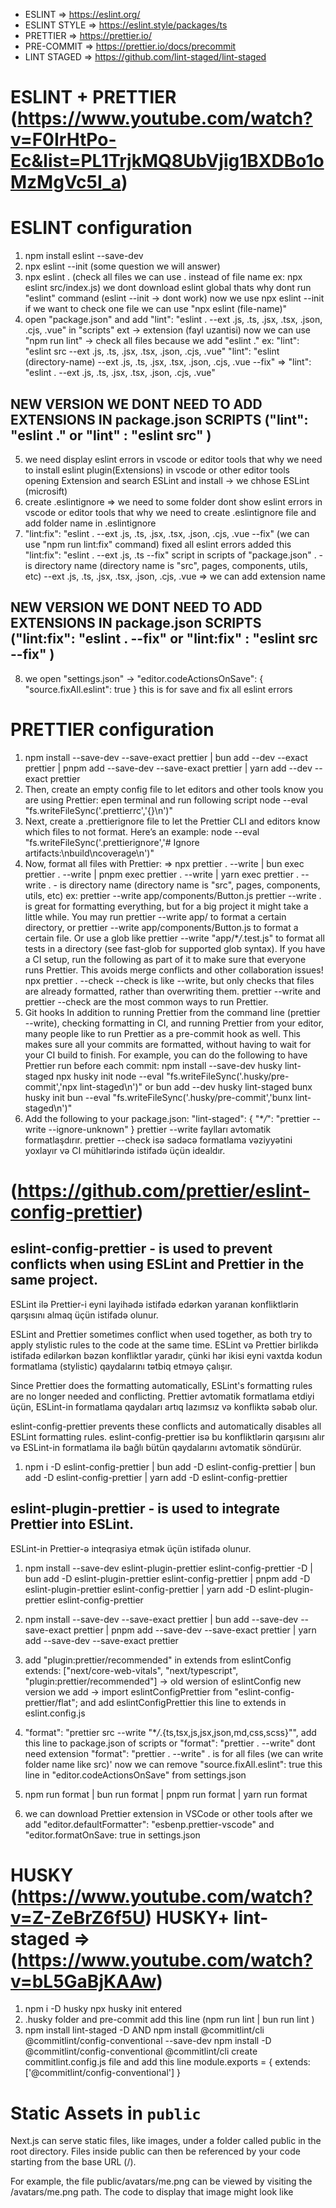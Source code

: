 - ESLINT => https://eslint.org/
- ESLINT STYLE => https://eslint.style/packages/ts
- PRETTIER => https://prettier.io/
- PRE-COMMIT => https://prettier.io/docs/precommit
- LINT STAGED => https://github.com/lint-staged/lint-staged

# ESLINT + PRETTIER (https://www.youtube.com/watch?v=F0IrHtPo-Ec&list=PL1TrjkMQ8UbVjig1BXDBo1oMzMgVc5I_a)

# ESLINT configuration

1. npm install eslint --save-dev
2. npx eslint --init (some question we will answer)
3. npx eslint . (check all files we can use . instead of file name ex: npx eslint src/index.js) we dont download eslint global thats why dont run "eslint" command (eslint --init -> dont work) now we use npx eslint --init if we want to check one file we can use "npx eslint (file-name)"
4. open "package.json" and add "lint": "eslint . --ext .js, .ts, .jsx, .tsx, .json, .cjs, .vue" in "scripts" ext -> extension (fayl uzantisi) now we can use "npm run lint" -> check all files because we add "eslint ." ex: "lint": "eslint src --ext .js, .ts, .jsx, .tsx, .json, .cjs, .vue" "lint": "eslint (directory-name) --ext .js, .ts, .jsx, .tsx, .json, .cjs, .vue --fix" => "lint": "eslint . --ext .js, .ts, .jsx, .tsx, .json, .cjs, .vue"

## NEW VERSION WE DONT NEED TO ADD EXTENSIONS IN package.json SCRIPTS ("lint": "eslint ." or "lint" : "eslint src" )

5. we need display eslint errors in vscode or editor tools that why we need to install eslint plugin(Extensions) in vscode or other editor tools opening Extension and search ESLint and install -> we chhose ESLint (microsift)
6. create .eslintignore => we need to some folder dont show eslint errors in vscode or editor tools that why we need to create .eslintignore file and add folder name in .eslintignore
7. "lint:fix": "eslint . --ext .js, .ts, .jsx, .tsx, .json, .cjs, .vue --fix" (we can use "npm run lint:fix" command) fixed all eslint errors added this "lint:fix": "eslint . --ext .js, .ts --fix" script in scripts of "package.json" . - is directory name (directory name is "src", pages, components, utils, etc) --ext .js, .ts, .jsx, .tsx, .json, .cjs, .vue => we can add extension name

## NEW VERSION WE DONT NEED TO ADD EXTENSIONS IN package.json SCRIPTS ("lint:fix": "eslint . --fix" or "lint:fix" : "eslint src --fix" )

8. we open "settings.json" -> "editor.codeActionsOnSave": { "source.fixAll.eslint": true } this is for save and fix all eslint errors

# PRETTIER configuration

1. npm install --save-dev --save-exact prettier | bun add --dev --exact prettier | pnpm add --save-dev --save-exact prettier | yarn add --dev --exact prettier
2. Then, create an empty config file to let editors and other tools know you are using Prettier: epen terminal and run following script node --eval "fs.writeFileSync('.prettierrc','{}\n')"
3. Next, create a .prettierignore file to let the Prettier CLI and editors know which files to not format. Here’s an example: node --eval "fs.writeFileSync('.prettierignore','# Ignore artifacts:\nbuild\ncoverage\n')"
4. Now, format all files with Prettier: => npx prettier . --write | bun exec prettier . --write | pnpm exec prettier . --write | yarn exec prettier . --write . - is directory name (directory name is "src", pages, components, utils, etc) ex: prettier --write app/components/Button.js prettier --write . is great for formatting everything, but for a big project it might take a little while. You may run prettier --write app/ to format a certain directory, or prettier --write app/components/Button.js to format a certain file. Or use a glob like prettier --write "app/\*_/_.test.js" to format all tests in a directory (see fast-glob for supported glob syntax). If you have a CI setup, run the following as part of it to make sure that everyone runs Prettier. This avoids merge conflicts and other collaboration issues! npx prettier . --check --check is like --write, but only checks that files are already formatted, rather than overwriting them. prettier --write and prettier --check are the most common ways to run Prettier.
5. Git hooks In addition to running Prettier from the command line (prettier --write), checking formatting in CI, and running Prettier from your editor, many people like to run Prettier as a pre-commit hook as well. This makes sure all your commits are formatted, without having to wait for your CI build to finish. For example, you can do the following to have Prettier run before each commit: npm install --save-dev husky lint-staged npx husky init node --eval "fs.writeFileSync('.husky/pre-commit','npx lint-staged\n')" or bun add --dev husky lint-staged bunx husky init bun --eval "fs.writeFileSync('.husky/pre-commit','bunx lint-staged\n')"
6. Add the following to your package.json: "lint-staged": { "\*_/_": "prettier --write --ignore-unknown" } prettier --write faylları avtomatik formatlaşdırır. prettier --check isə sadəcə formatlama vəziyyətini yoxlayır və CI mühitlərində istifadə üçün idealdır.

# (https://github.com/prettier/eslint-config-prettier)

## eslint-config-prettier - is used to prevent conflicts when using ESLint and Prettier in the same project.

ESLint ilə Prettier-i eyni layihədə istifadə edərkən yaranan konfliktlərin qarşısını almaq üçün istifadə olunur.

ESLint and Prettier sometimes conflict when used together, as both try to apply stylistic rules to the code at the same time. ESLint və Prettier birlikdə istifadə edilərkən bəzən konfliktlər yaradır, çünki hər ikisi eyni vaxtda kodun formatlama (stylistic) qaydalarını tətbiq etməyə çalışır.

Since Prettier does the formatting automatically, ESLint's formatting rules are no longer needed and conflicting. Prettier avtomatik formatlama etdiyi üçün, ESLint-in formatlama qaydaları artıq lazımsız və konfliktə səbəb olur.

eslint-config-prettier prevents these conflicts and automatically disables all ESLint formatting rules. eslint-config-prettier isə bu konfliktlərin qarşısını alır və ESLint-in formatlama ilə bağlı bütün qaydalarını avtomatik söndürür.

1. npm i -D eslint-config-prettier | bun add -D eslint-config-prettier | bun add -D eslint-config-prettier | yarn add -D eslint-config-prettier

## eslint-plugin-prettier - is used to integrate Prettier into ESLint.

ESLint-in Prettier-ə inteqrasiya etmək üçün istifadə olunur.

1. npm install --save-dev eslint-plugin-prettier eslint-config-prettier -D | bun add -D eslint-plugin-prettier eslint-config-prettier | pnpm add -D eslint-plugin-prettier eslint-config-prettier | yarn add -D eslint-plugin-prettier eslint-config-prettier
2. npm install --save-dev --save-exact prettier | bun add --save-dev --save-exact prettier | pnpm add --save-dev --save-exact prettier | yarn add --save-dev --save-exact prettier

3. add "plugin:prettier/recommended" in extends from eslintConfig extends: ["next/core-web-vitals", "next/typescript", "plugin:prettier/recommended"] -> old wersion of eslintConfig new version we add -> import eslintConfigPrettier from "eslint-config-prettier/flat"; and add eslintConfigPrettier this line to extends in eslint.config.js
4. "format": "prettier src --write \"\*_/_.{ts,tsx,js,jsx,json,md,css,scss}\"", add this line to package.json of scripts or "format": "prettier . --write" dont need extension "format": "prettier . --write" . is for all files (we can write folder name like src)' now we can remove "source.fixAll.eslint": true this line in "editor.codeActionsOnSave" from settings.json
5. npm run format | bun run format | pnpm run format | yarn run format

6. we can download Prettier extension in VSCode or other tools after we add "editor.defaultFormatter": "esbenp.prettier-vscode" and "editor.formatOnSave: true in settings.json

# HUSKY (https://www.youtube.com/watch?v=Z-ZeBrZ6f5U) HUSKY+ lint-staged => (https://www.youtube.com/watch?v=bL5GaBjKAAw)

1. npm i -D husky npx husky init entered
2. .husky folder and pre-commit add this line (npm run lint | bun run lint )
3. npm install lint-staged -D AND npm install @commitlint/cli @commitlint/config-conventional --save-dev npm install -D @commitlint/config-conventional @commitlint/cli create commitlint.config.js file and add this line module.exports = { extends: ['@commitlint/config-conventional'] }

# Static Assets in `public`

Next.js can serve static files, like images, under a folder called public in the root directory. Files inside public can then be referenced by your code starting from the base URL (/).

For example, the file public/avatars/me.png can be viewed by visiting the /avatars/me.png path. The code to display that image might look like
